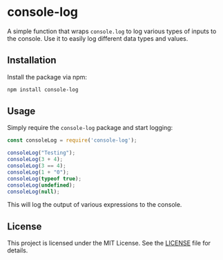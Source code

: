 
# console-log

A simple function that wraps `console.log` to log various types of inputs to the console. Use it to easily log different data types and values.

## Installation

Install the package via npm:

```bash
npm install console-log
```

## Usage

Simply require the `console-log` package and start logging:

```javascript
const consoleLog = require('console-log');

consoleLog("Testing");
consoleLog(3 + 4);
consoleLog(3 == 4);
consoleLog(1 + "0");
consoleLog(typeof true);
consoleLog(undefined);
consoleLog(null);
```

This will log the output of various expressions to the console.

## License

This project is licensed under the MIT License. See the [LICENSE](./LICENSE) file for details.
